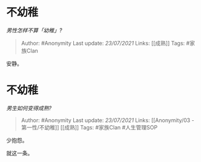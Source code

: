 # 不幼稚
*男性怎样不算「幼稚」?*

> Author: #Anonymity
Last update: *23/07/2021* 
Links: [[成熟]]
Tags: #家族Clan 

 
安静。


# 不幼稚 
*男生如何变得成熟?*

> Author: #Anonymity
Last update: *23/07/2021* 
Links: [[Anonymity/03 - 第一性/不幼稚]] [[成熟]]
Tags: #家族Clan #人生管理SOP 

 
少抱怨。

就这一条。


